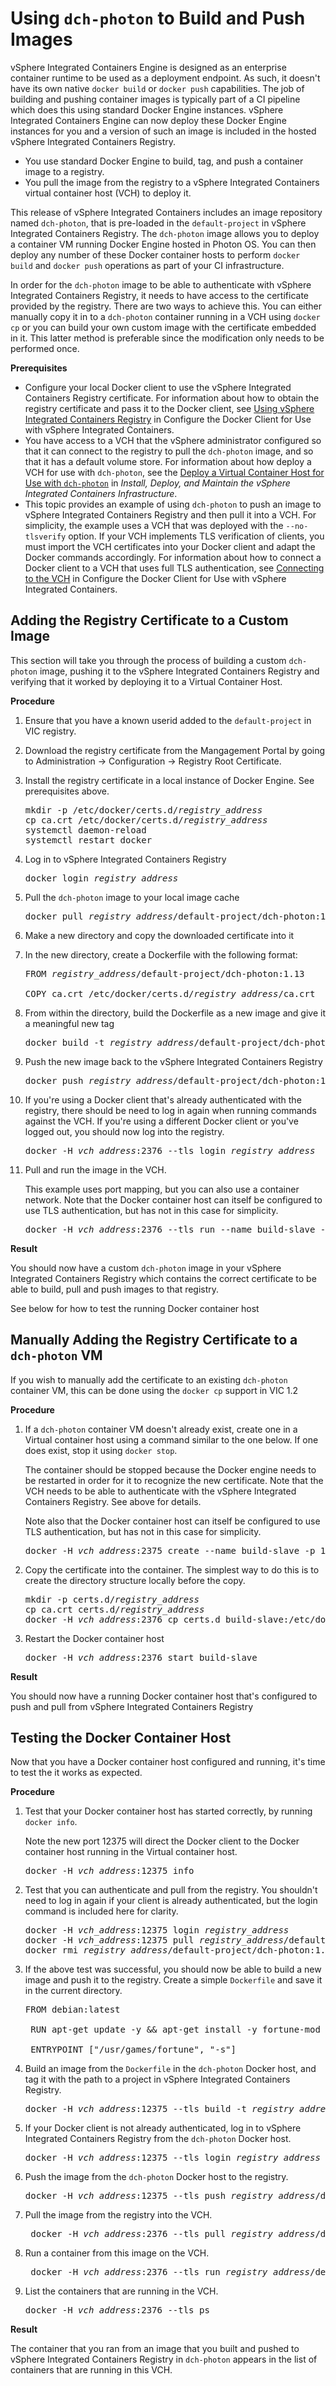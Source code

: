 # Using `dch-photon` to Build and Push Images

vSphere Integrated Containers Engine is designed as an enterprise container runtime to be used as a deployment endpoint. As such, it doesn't have its own native `docker build` or `docker push` capabilities. The job of building and pushing container images is typically part of a CI pipeline which does this using standard Docker Engine instances. vSphere Integrated Containers Engine can now deploy these Docker Engine instances for you and a version of such an image is included in the hosted vSphere Integrated Containers Registry.

- You use standard Docker Engine to build, tag, and push a container image to a registry.
- You pull the image from the registry to a vSphere Integrated Containers virtual container host (VCH) to deploy it.

This release of vSphere Integrated Containers includes an image repository named `dch-photon`, that is pre-loaded in the `default-project` in vSphere Integrated Containers Registry. The `dch-photon` image allows you to deploy a container VM running Docker Engine hosted in Photon OS. You can then deploy any number of these Docker container hosts to perform `docker build` and `docker push` operations as part of your CI infrastructure. 

In order for the `dch-photon` image to be able to authenticate with vSphere Integrated Containers Registry, it needs to have access to the certificate provided by the registry. There are two ways to achieve this. You can either manually copy it in to a `dch-photon` container running in a VCH using `docker cp` or you can build your own custom image with the certificate embedded in it. This latter method is preferable since the modification only needs to be performed once.

**Prerequisites**

- Configure your local Docker client to use the vSphere Integrated Containers Registry certificate. For information about how to obtain the registry certificate and pass it to the Docker client, see [Using vSphere Integrated Containers Registry](configure_docker_client.md#registry) in Configure the Docker Client for Use with vSphere Integrated Containers.
- You have access to a VCH that the vSphere administrator configured so that it can connect to the registry to pull the `dch-photon` image, and so that it has a default volume store. For information about how deploy a VCH for use with `dch-photon`, see the [Deploy a Virtual Container Host for Use with `dch-photon`](../vic_vsphere_admin/deploy_vch_dchphoton.md) in *Install, Deploy, and Maintain the vSphere Integrated Containers Infrastructure*.
- This topic provides an example of using `dch-photon` to push an image to vSphere Integrated Containers Registry and then pull it into a VCH. For simplicity, the example uses a VCH that was deployed with the `--no-tlsverify` option. If your VCH implements TLS verification of clients, you must import the VCH certificates into your Docker client and adapt the Docker commands accordingly. For information about how to connect a Docker client to a VCH that uses full TLS authentication, see [Connecting to the VCH](configure_docker_client.md#connectvch) in Configure the Docker Client for Use with vSphere Integrated Containers.  

## Adding the Registry Certificate to a Custom Image ##

This section will take you through the process of building a custom `dch-photon` image, pushing it to the vSphere Integrated Containers Registry and verifying that it worked by deploying it to a Virtual Container Host.

**Procedure**

1. Ensure that you have a known userid added to the `default-project` in VIC registry.

2. Download the registry certificate from the Mangagement Portal by going to Administration -> Configuration -> Registry Root Certificate.

3. Install the registry certificate in a local instance of Docker Engine. See prerequisites above.

    <pre>mkdir -p /etc/docker/certs.d/<i>registry_address</i>
   cp ca.crt /etc/docker/certs.d/<i>registry_address</i>
   systemctl daemon-reload
   systemctl restart docker</pre>

4. Log in to vSphere Integrated Containers Registry

    <pre>docker login <i>registry_address</i></pre> 

5. Pull the `dch-photon` image to your local image cache

    <pre>docker pull <i>registry_address</i>/default-project/dch-photon:1.13</pre> 

6. Make a new directory and copy the downloaded certificate into it

7. In the new directory, create a Dockerfile with the following format:

    <pre>FROM <i>registry_address</i>/default-project/dch-photon:1.13
    
   COPY ca.crt /etc/docker/certs.d/<i>registry_address</i>/ca.crt</pre>

8. From within the directory, build the Dockerfile as a new image and give it a meaningful new tag

    <pre>docker build -t <i>registry_address</i>/default-project/dch-photon:1.13-cert .</pre> 

9. Push the new image back to the vSphere Integrated Containers Registry

    <pre>docker push <i>registry_address</i>/default-project/dch-photon:1.13-cert</pre> 

10. If you're using a Docker client that's already authenticated with the registry, there should be need to log in again when running commands against the VCH. If you're using a different Docker client or you've logged out, you should now log into the registry.

    <pre>docker -H <i>vch_address</i>:2376 --tls login <i>registry_address</i></pre> 

11. Pull and run the image in the VCH. 

    This example uses port mapping, but you can also use a container network. Note that the Docker container host can itself be configured to use TLS authentication, but has not in this case for simplicity.

    <pre>docker -H <i>vch_address</i>:2376 --tls run --name build-slave -d -p 12375:2375 <i>registry_address</i>/default-project/dch-photon:1.13-cert</pre> 

**Result**

You should now have a custom `dch-photon` image in your vSphere Integrated Containers Registry which contains the correct certificate to be able to build, pull and push images to that registry.

See below for how to test the running Docker container host

## Manually Adding the Registry Certificate to a `dch-photon` VM ##

If you wish to manually add the certificate to an existing `dch-photon` container VM, this can be done using the `docker cp` support in VIC 1.2

**Procedure**

1. If a `dch-photon` container VM doesn't already exist, create one in a Virtual container host using a command similar to the one below. If one does exist, stop it using `docker stop`. 

    The container should be stopped because the Docker engine needs to be restarted in order for it to recognize the new certificate. Note that the VCH needs to be able to authenticate with the vSphere Integrated Containers Registry. See above for details. 
    
    Note also that the Docker container host can itself be configured to use TLS authentication, but has not in this case for simplicity.

    <pre>docker -H <i>vch_address</i>:2375 create --name build-slave -p 12375:2375 <i>registry_address</i>/default-project/dch-photon:1.13-cert</pre>
    
2. Copy the certificate into the container. The simplest way to do this is to create the directory structure locally before the copy.

    <pre>mkdir -p certs.d/<i>registry_address</i>
   cp ca.crt certs.d/<i>registry_address</i>
   docker -H <i>vch_address</i>:2376 cp certs.d build-slave:/etc/docker</pre>
    
3. Restart the Docker container host

    <pre>docker -H <i>vch_address</i>:2376 start build-slave</pre>
    
**Result**

You should now have a running Docker container host that's configured to push and pull from vSphere Integrated Containers Registry
    
## Testing the Docker Container Host ##

Now that you have a Docker container host configured and running, it's time to test the it works as expected.

**Procedure**

1. Test that your Docker container host has started correctly, by running `docker info`. 

    Note the new port 12375 will direct the Docker client to the Docker container host running in the Virtual container host.

    <pre>docker -H <i>vch_address</i>:12375 info</pre> 

2. Test that you can authenticate and pull from the registry. You shouldn't need to log in again if your client is already authenticated, but the login command is included here for clarity.

    <pre>docker -H <i>vch_address</i>:12375 login <i>registry_address</i>
   docker -H <i>vch_address</i>:12375 pull <i>registry_address</i>/default-project/dch-photon:1.13-cert
   docker rmi <i>registry_address</i>/default-project/dch-photon:1.13-cert</pre>
    
3. If the above test was successful, you should now be able to build a new image and push it to the registry. Create a simple `Dockerfile` and save it in the current directory.

    <pre>FROM debian:latest

    RUN apt-get update -y && apt-get install -y fortune-mod fortunes

    ENTRYPOINT ["/usr/games/fortune", "-s"]</pre>

4. Build an image from the `Dockerfile` in the `dch-photon` Docker host, and tag it with the path to a project in vSphere Integrated Containers Registry. 

    <pre>docker -H <i>vch_address</i>:12375 --tls build -t <i>registry_address</i>/default-project/test-container .</pre>

8. If your Docker client is not already authenticated, log in to vSphere Integrated Containers Registry from the `dch-photon` Docker host. 

    <pre>docker -H <i>vch_address</i>:12375 --tls login <i>registry_address</i></pre>

6. Push the image from the `dch-photon` Docker host to the registry. 

    <pre>docker -H <i>vch_address</i>:12375 --tls push <i>registry_address</i>/default-project/test-container</pre>

6. Pull the image from the registry into the VCH. 

    <pre> docker -H <i>vch_address</i>:2376 --tls pull <i>registry_address</i>/default-project/test-container</pre>

6. Run a container from this image on the VCH. 

    <pre> docker -H <i>vch_address</i>:2376 --tls run <i>registry_address</i>/default-project/test-container</pre>

6. List the containers that are running in the VCH. 

    <pre>docker -H <i>vch_address</i>:2376 --tls ps</pre>

**Result**

The container that you ran from an image that you built and pushed to vSphere Integrated Containers Registry in `dch-photon` appears in the list of containers that are running in this VCH.

